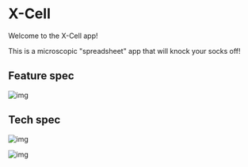# X-Cell

Welcome to the X-Cell app!

This is a microscopic "spreadsheet" app that will knock your socks off!

## Feature spec

![img](http://i.imgur.com/FK38VUZh.jpg)

## Tech spec

![img](http://i.imgur.com/bOiihOCl.jpg)

![img](http://i.imgur.com/9DBgLu3l.jpg)